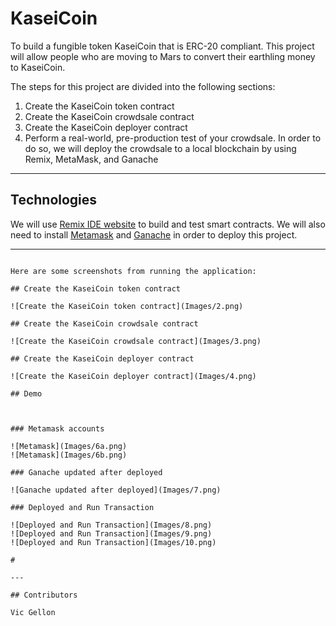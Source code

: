 # KaseiCoin
To build a fungible token KaseiCoin that is ERC-20 compliant. This project will allow people who are moving to Mars to convert their earthling money to KaseiCoin.


The steps for this project are divided into the following sections:

1. Create the KaseiCoin token contract
2. Create the KaseiCoin crowdsale contract
3. Create the KaseiCoin deployer contract
4. Perform a real-world, pre-production test of your crowdsale. In order to do so, we will deploy the crowdsale to a local blockchain by using Remix, MetaMask, and Ganache


---

## Technologies

We will use [Remix IDE website](https://remix.ethereum.org/#optimize=false&runs=200&evmVersion=null&version=soljson-v0.8.7+commit.e28d00a7.js) to build and test smart contracts. We will also need to install [Metamask](https://metamask.io/) and [Ganache](https://trufflesuite.com/ganache/) in order to deploy this project.

---


```

Here are some screenshots from running the application:

## Create the KaseiCoin token contract

![Create the KaseiCoin token contract](Images/2.png)

## Create the KaseiCoin crowdsale contract

![Create the KaseiCoin crowdsale contract](Images/3.png)

## Create the KaseiCoin deployer contract

![Create the KaseiCoin deployer contract](Images/4.png)

## Demo



### Metamask accounts

![Metamask](Images/6a.png)
![Metamask](Images/6b.png)

### Ganache updated after deployed

![Ganache updated after deployed](Images/7.png)

### Deployed and Run Transaction

![Deployed and Run Transaction](Images/8.png)
![Deployed and Run Transaction](Images/9.png)
![Deployed and Run Transaction](Images/10.png)

#

---

## Contributors

Vic Gellon

